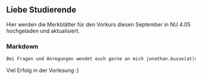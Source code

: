 ## Liebe Studierende

Hier werden die Merkblätter für den Vorkurs diesen September in NU 4.05 hochgeladen und aktualisiert.
### Markdown

```markdown
Bei Fragen und Anregungen wendet euch gerne an mich jonathan.busse(at)stud.uni-due.de
```
Viel Erfolg in der Vorlesung :)
